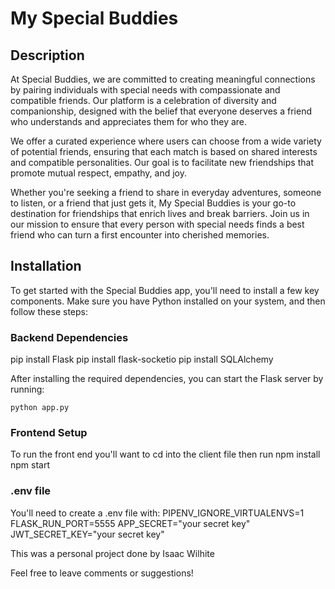 # My Special Buddies

## Description
At Special Buddies, we are committed to creating meaningful connections by pairing individuals with special needs with compassionate and compatible friends. Our platform is a celebration of diversity and companionship, designed with the belief that everyone deserves a friend who understands and appreciates them for who they are.

We offer a curated experience where users can choose from a wide variety of potential friends, ensuring that each match is based on shared interests and compatible personalities. Our goal is to facilitate new friendships that promote mutual respect, empathy, and joy.

Whether you're seeking a friend to share in everyday adventures, someone to listen, or a friend that just gets it, My Special Buddies is your go-to destination for friendships that enrich lives and break barriers. Join us in our mission to ensure that every person with special needs finds a best friend who can turn a first encounter into cherished memories.

## Installation

To get started with the Special Buddies app, you'll need to install a few key components. Make sure you have Python installed on your system, and then follow these steps:

### Backend Dependencies

   pip install Flask
   pip install flask-socketio
   pip install SQLAlchemy

After installing the required dependencies, you can start the Flask server by running:

    python app.py

### Frontend Setup

To run the front end you'll want to cd into the client file then run
    npm install
    npm start

### .env file

You'll need to create a .env file with:
PIPENV_IGNORE_VIRTUALENVS=1
FLASK_RUN_PORT=5555
APP_SECRET="your secret key"
JWT_SECRET_KEY="your secret key"

This was a personal project done by Isaac Wilhite

Feel free to leave comments or suggestions!